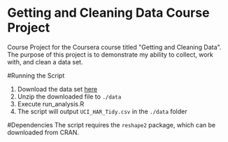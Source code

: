 # Getting and Cleaning Data Course Project
Course Project for the Coursera course titled "Getting and Cleaning Data". The purpose of this project is to demonstrate my ability to collect, work with, and clean a data set.

#Running the Script
1. Download the data set [here](https://d396qusza40orc.cloudfront.net/getdata%2Fprojectfiles%2FUCI%20HAR%20Dataset.zip)
2. Unzip the downloaded file to `./data`
3. Execute run_analysis.R
4. The script will output `UCI_HAR_Tidy.csv` in the `./data` folder

#Dependencies
The script requires the `reshape2` package, which can be downloaded from CRAN.

